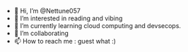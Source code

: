 - 👋 Hi, I’m @Nettune057
- 👀 I’m interested in reading and vibing
- 🌱 I’m currently learning cloud computing and devsecops. 
- 💞️ I’m collaborating 
- 📫 How to reach me : guest what :)

<!---
Nettune057/Nettune057 is a ✨ special ✨ repository because its `README.md` (this file) appears on your GitHub profile.
You can click the Preview link to take a look at your changes.
--->
